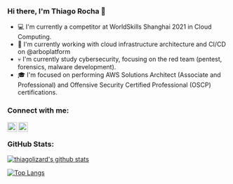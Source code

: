 ### Hi there, I'm Thiago Rocha :penguin:

- :computer: I'm currently a competitor at WorldSkills Shanghai 2021 in Cloud Computing.
- :milky_way: I'm currently working with cloud infrastructure architecture and CI/CD on @arboplatform
- :skull: I'm currently study cybersecurity, focusing on the red team (pentest, forensics, malware development).
- :mortar_board: I'm focused on performing AWS Solutions Architect (Associate and Professional) and Offensive Security Certified Professional (OSCP) certifications.

### Connect with me:

[<img align="left" alt="thiagolizard | LinkedIn" width="22px" src="https://cdn.jsdelivr.net/npm/simple-icons@v3/icons/linkedin.svg" />](https://www.linkedin.com/in/thiagolizardd/)
[<img align="left" alt="thiagolizard | Instagram" width="22px" src="https://cdn.jsdelivr.net/npm/simple-icons@v3/icons/instagram.svg" />](https://instagram.com/thiagoarjo/)

<br />

### GitHub Stats:

[![thiagolizard's github stats](https://github-readme-stats.vercel.app/api?username=thiagocerq&count_private=true&theme=tokyonight)](https://github.com/anuraghazra/github-readme-stats)

[![Top Langs](https://github-readme-stats.vercel.app/api/top-langs/?username=thiagocerq&count_private=true&theme=tokyonight)](https://github.com/anuraghazra/github-readme-stats)
